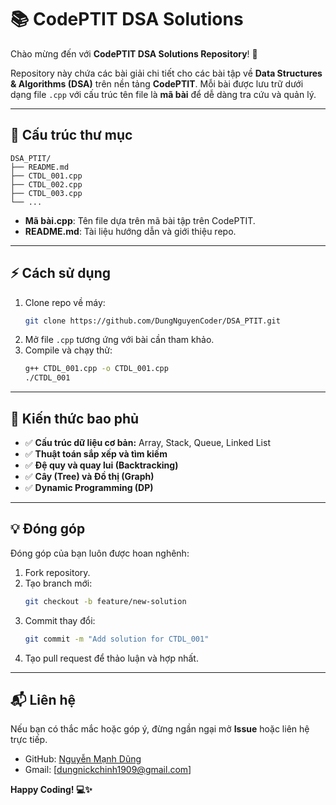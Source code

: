 # 📚 CodePTIT DSA Solutions

Chào mừng đến với **CodePTIT DSA Solutions Repository**! 🚀

Repository này chứa các bài giải chi tiết cho các bài tập về **Data Structures & Algorithms (DSA)** trên nền tảng **CodePTIT**. Mỗi bài được lưu trữ dưới dạng file `.cpp` với cấu trúc tên file là **mã bài** để dễ dàng tra cứu và quản lý.

---

## 📂 Cấu trúc thư mục
```
DSA_PTIT/
├── README.md
├── CTDL_001.cpp
├── CTDL_002.cpp
├── CTDL_003.cpp
└── ...
```
- **Mã bài.cpp**: Tên file dựa trên mã bài tập trên CodePTIT.
- **README.md**: Tài liệu hướng dẫn và giới thiệu repo.

---

## ⚡ Cách sử dụng
1. Clone repo về máy:
   ```bash
   git clone https://github.com/DungNguyenCoder/DSA_PTIT.git
   ```
2. Mở file `.cpp` tương ứng với bài cần tham khảo.
3. Compile và chạy thử:
   ```bash
   g++ CTDL_001.cpp -o CTDL_001.cpp
   ./CTDL_001
   ```

---

## 🧠 Kiến thức bao phủ
- ✅ **Cấu trúc dữ liệu cơ bản:** Array, Stack, Queue, Linked List
- ✅ **Thuật toán sắp xếp và tìm kiếm**
- ✅ **Đệ quy và quay lui (Backtracking)**
- ✅ **Cây (Tree) và Đồ thị (Graph)**
- ✅ **Dynamic Programming (DP)**

---

## 💡 Đóng góp
Đóng góp của bạn luôn được hoan nghênh:
1. Fork repository.
2. Tạo branch mới:
   ```bash
   git checkout -b feature/new-solution
   ```
3. Commit thay đổi:
   ```bash
   git commit -m "Add solution for CTDL_001"
   ```
4. Tạo pull request để thảo luận và hợp nhất.

---

## 📬 Liên hệ
Nếu bạn có thắc mắc hoặc góp ý, đừng ngần ngại mở **Issue** hoặc liên hệ trực tiếp.
- GitHub: [Nguyễn Mạnh Dũng](https://github.com/DungNguyenCoder)
- Gmail: [dungnickchinh1909@gmail.com]

**Happy Coding! 💻✨**
